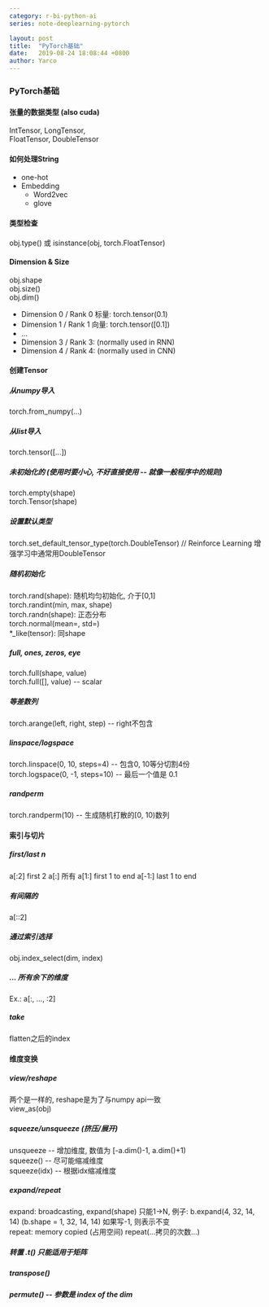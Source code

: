 ```yaml
---
category: r-bi-python-ai
series: note-deeplearning-pytorch

layout: post 
title:  "PyTorch基础"
date:   2019-08-24 18:08:44 +0800
author: Yarco
---
```


### PyTorch基础
#### 张量的数据类型 (also cuda)
IntTensor, LongTensor,  
FloatTensor, DoubleTensor

#### 如何处理String
* one-hot
* Embedding
    * Word2vec
    * glove

#### 类型检查
obj.type() 或 isinstance(obj, torch.FloatTensor)

#### Dimension & Size
obj.shape  
obj.size()  
obj.dim()

* Dimension 0 / Rank 0 标量:   torch.tensor(0.1)
* Dimension 1 / Rank 1 向量:   torch.tensor([0.1])
* ...
* Dimension 3 / Rank 3: (normally used in RNN)
* Dimension 4 / Rank 4: (normally used in CNN)

#### 创建Tensor
##### 从numpy导入
torch.from_numpy(...)
##### 从list导入
torch.tensor([...])
##### 未初始化的 (使用时要小心, 不好直接使用 -- 就像一般程序中的规则)
torch.empty(shape)  
torch.Tensor(shape)
##### 设置默认类型
torch.set_default_tensor_type(torch.DoubleTensor) // Reinforce Learning 增强学习中通常用DoubleTensor
##### 随机初始化
torch.rand(shape): 随机均匀初始化, 介于[0,1]  
torch.randint(min, max, shape)  
torch.randn(shape): 正态分布  
torch.normal(mean=, std=)  
*_like(tensor): 同shape
##### full, ones, zeros, eye
torch.full(shape, value)  
torch.full([], value) -- scalar
##### 等差数列
torch.arange(left, right, step) -- right不包含
##### linspace/logspace
torch.linspace(0, 10, steps=4)   -- 包含0, 10等分切割4份  
torch.logspace(0, -1, steps=10) -- 最后一个值是 0.1         
##### randperm
torch.randperm(10) -- 生成随机打散的[0, 10)数列

#### 索引与切片
##### first/last n
a[:2] first 2
a[:] 所有
a[1:] first 1 to end
a[-1:] last 1 to end
##### 有间隔的
a[::2] 
##### 通过索引选择
obj.index_select(dim, index)
##### ... 所有余下的维度
Ex.: a[:, ..., :2]
##### take
flatten之后的index

#### 维度变换
##### view/reshape
两个是一样的, reshape是为了与numpy api一致  
view_as(obj)
##### squeeze/unsqueeze (挤压/展开)
unsqueeze -- 增加维度, 数值为 [-a.dim()-1, a.dim()+1)  
squeeze() -- 尽可能缩减维度  
squeeze(idx) -- 根据idx缩减维度
##### expand/repeat
expand: broadcasting, expand(shape) 只能1->N, 例子: b.expand(4, 32, 14, 14) (b.shape = 1, 32, 14, 14)  如果写-1, 则表示不变  
repeat: memory copied (占用空间)  repeat(...拷贝的次数...)
##### 转置 .t() 只能适用于矩阵
##### transpose()
##### permute() -- 参数是 index of the dim


